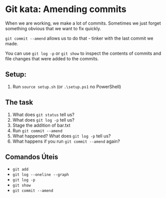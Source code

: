 # Git kata: Amending commits
When we are working, we make a lot of commits.
Sometimes we just forget something obvious that we want to fix quickly.

`git commit --amend` allows us to do that - tinker with the last commit we made.

You can use `git log -p` or `git show` to inspect the contents of commits and file changes that were added to the commits.

## Setup:

1. Run `source setup.sh` (or `.\setup.ps1` no PowerShell)

## The task

1. What does `git status` tell us?
2. What does `git log -p` tell us?
3. Stage the addition of bar.txt
4. Run `git commit --amend`
5. What happened? What does `git log -p` tell us?
6. What happens if you run `git commit --amend` again?

## Comandos Úteis

- `git add`
- `git log --oneline --graph`
- `git log -p`
- `git show`
- `git commit --amend`
